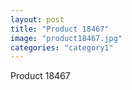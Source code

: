 ```yaml
---
layout: post
title: "Product 18467"
image: "product18467.jpg"
categories: "category1"
---
```

Product 18467
